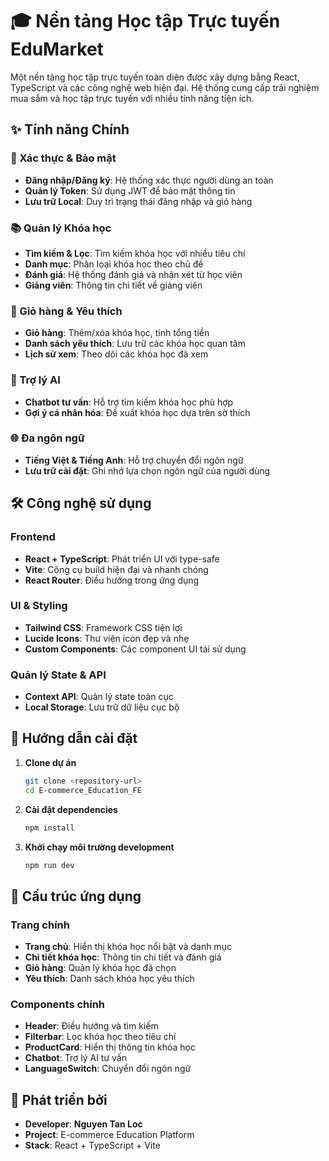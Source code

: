 # 🎓 Nền tảng Học tập Trực tuyến EduMarket

Một nền tảng học tập trực tuyến toàn diện được xây dựng bằng React, TypeScript và các công nghệ web hiện đại. Hệ thống cung cấp trải nghiệm mua sắm và học tập trực tuyến với nhiều tính năng tiện ích.

## ✨ Tính năng Chính

### 🔐 Xác thực & Bảo mật
- **Đăng nhập/Đăng ký**: Hệ thống xác thực người dùng an toàn
- **Quản lý Token**: Sử dụng JWT để bảo mật thông tin
- **Lưu trữ Local**: Duy trì trạng thái đăng nhập và giỏ hàng

### 📚 Quản lý Khóa học
- **Tìm kiếm & Lọc**: Tìm kiếm khóa học với nhiều tiêu chí
- **Danh mục**: Phân loại khóa học theo chủ đề
- **Đánh giá**: Hệ thống đánh giá và nhận xét từ học viên
- **Giảng viên**: Thông tin chi tiết về giảng viên

### 🛒 Giỏ hàng & Yêu thích
- **Giỏ hàng**: Thêm/xóa khóa học, tính tổng tiền
- **Danh sách yêu thích**: Lưu trữ các khóa học quan tâm
- **Lịch sử xem**: Theo dõi các khóa học đã xem

### 🤖 Trợ lý AI
- **Chatbot tư vấn**: Hỗ trợ tìm kiếm khóa học phù hợp
- **Gợi ý cá nhân hóa**: Đề xuất khóa học dựa trên sở thích

### 🌐 Đa ngôn ngữ
- **Tiếng Việt & Tiếng Anh**: Hỗ trợ chuyển đổi ngôn ngữ
- **Lưu trữ cài đặt**: Ghi nhớ lựa chọn ngôn ngữ của người dùng

## 🛠️ Công nghệ sử dụng

### Frontend
- **React + TypeScript**: Phát triển UI với type-safe
- **Vite**: Công cụ build hiện đại và nhanh chóng
- **React Router**: Điều hướng trong ứng dụng

### UI & Styling
- **Tailwind CSS**: Framework CSS tiện lợi
- **Lucide Icons**: Thư viện icon đẹp và nhẹ
- **Custom Components**: Các component UI tái sử dụng

### Quản lý State & API
- **Context API**: Quản lý state toàn cục
- **Local Storage**: Lưu trữ dữ liệu cục bộ

## 🚀 Hướng dẫn cài đặt

1. **Clone dự án**
   ```bash
   git clone <repository-url>
   cd E-commerce_Education_FE
   ```

2. **Cài đặt dependencies**
   ```bash
   npm install
   ```

3. **Khởi chạy môi trường development**
   ```bash
   npm run dev
   ```

## 📱 Cấu trúc ứng dụng

### Trang chính
- **Trang chủ**: Hiển thị khóa học nổi bật và danh mục
- **Chi tiết khóa học**: Thông tin chi tiết và đánh giá
- **Giỏ hàng**: Quản lý khóa học đã chọn
- **Yêu thích**: Danh sách khóa học yêu thích

### Components chính
- **Header**: Điều hướng và tìm kiếm
- **Filterbar**: Lọc khóa học theo tiêu chí
- **ProductCard**: Hiển thị thông tin khóa học
- **Chatbot**: Trợ lý AI tư vấn
- **LanguageSwitch**: Chuyển đổi ngôn ngữ

## 👥 Phát triển bởi
- **Developer**: **Nguyen Tan Loc**
- **Project**: E-commerce Education Platform
- **Stack**: React + TypeScript + Vite
